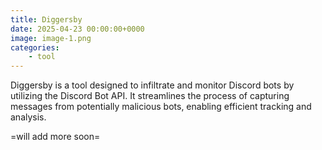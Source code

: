```yaml
---
title: Diggersby
date: 2025-04-23 00:00:00+0000
image: image-1.png
categories:
    - tool
---
```


Diggersby is a tool designed to infiltrate and monitor Discord bots by utilizing the Discord Bot API. It streamlines the process of capturing messages from potentially malicious bots, enabling efficient tracking and analysis.

=will add more soon=